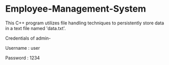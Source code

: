 # Employee-Management-System
This C++ program utilizes file handling techniques to persistently store data in a text file named 'data.txt'.

Credentials of admin-

Username : user

Password : 1234
